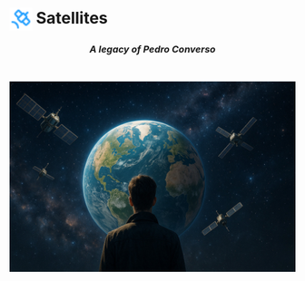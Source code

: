 # <img style="vertical-align: middle;height:40px; width:40px;" src="https://raw.githubusercontent.com/bxyteam/satellite-test/refs/heads/main/docs/images/satellite.png"> Satellites

<h3 align="center" style="font-weight:bold; font-style:italic;">A legacy of Pedro Converso</h3>
<br>
<p align="center" border="10px">
<img alt="legacy" src="https://raw.githubusercontent.com/bxyteam/satellite-test/refs/heads/main/docs/images/legacy.jpg">
</p>
